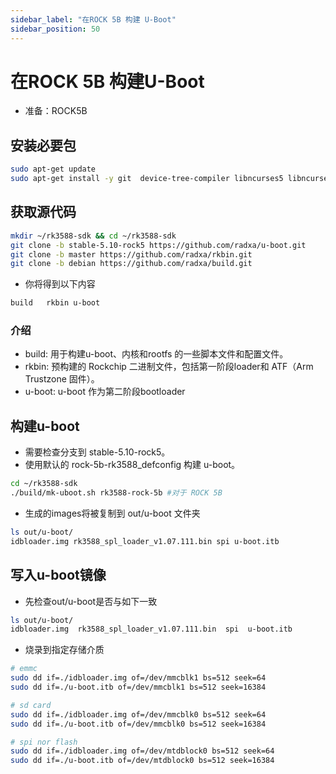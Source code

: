 ```yaml
---
sidebar_label: "在ROCK 5B 构建 U-Boot"
sidebar_position: 50
---
```


# 在ROCK 5B 构建U-Boot

- 准备：ROCK5B

## 安装必要包

```bash
sudo apt-get update
sudo apt-get install -y git  device-tree-compiler libncurses5 libncurses5-dev build-essential libssl-dev mtools bc python dosfstools flex bison
```

## 获取源代码

```bash
mkdir ~/rk3588-sdk && cd ~/rk3588-sdk
git clone -b stable-5.10-rock5 https://github.com/radxa/u-boot.git
git clone -b master https://github.com/radxa/rkbin.git
git clone -b debian https://github.com/radxa/build.git
```

- 你将得到以下内容

```bash
build   rkbin u-boot
```

### 介绍

- build: 用于构建u-boot、内核和rootfs 的一些脚本文件和配置文件。
- rkbin: 预构建的 Rockchip 二进制文件，包括第一阶段loader和 ATF（Arm Trustzone 固件）。
- u-boot: u-boot 作为第二阶段bootloader

## 构建u-boot

- 需要检查分支到 stable-5.10-rock5。
- 使用默认的 rock-5b-rk3588_defconfig 构建 u-boot。

```bash
cd ~/rk3588-sdk
./build/mk-uboot.sh rk3588-rock-5b #对于 ROCK 5B
```

- 生成的images将被复制到 out/u-boot 文件夹

```bash
ls out/u-boot/
idbloader.img rk3588_spl_loader_v1.07.111.bin spi u-boot.itb
```

## 写入u-boot镜像

- 先检查out/u-boot是否与如下一致

```bash
ls out/u-boot/
idbloader.img  rk3588_spl_loader_v1.07.111.bin  spi  u-boot.itb
```

- 烧录到指定存储介质

```bash
# emmc
sudo dd if=./idbloader.img of=/dev/mmcblk1 bs=512 seek=64
sudo dd if=./u-boot.itb of=/dev/mmcblk1 bs=512 seek=16384

# sd card
sudo dd if=./idbloader.img of=/dev/mmcblk0 bs=512 seek=64
sudo dd if=./u-boot.itb of=/dev/mmcblk0 bs=512 seek=16384

# spi nor flash
sudo dd if=./idbloader.img of=/dev/mtdblock0 bs=512 seek=64
sudo dd if=./u-boot.itb of=/dev/mtdblock0 bs=512 seek=16384
```

